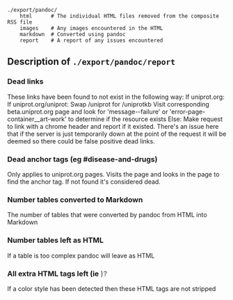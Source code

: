 ```
./export/pandoc/
	html      # The individual HTML files removed from the composite RSS file
	images    # Any images encountered in the HTML
	markdown  # Converted using pandoc
	report    # A report of any issues encountered
```

## Description of `./export/pandoc/report`

### Dead links

These links have been found to not exist in the following way:
If uniprot.org:
If uniprot.org/uniprot:
Swap /uniprot for /uniprotkb
Visit corresponding beta.uniprot.org page and look for 'message--failure' or 'error-page-container\_\_art-work' to determine if the resource exists
Else:
Make request to link with a chrome header and report if it existed. There's an issue here that if the server is just temporarily down at the point of the request it will be deemed so there could be false positive dead links.

### Dead anchor tags (eg #disease-and-drugs)

Only applies to uniprot.org pages. Visits the page and looks in the page to find the anchor tag. If not found it's considered dead.

### Number tables converted to Markdown

The number of tables that were converted by pandoc from HTML into Markdown

### Number tables left as HTML

If a table is too complex pandoc will leave as HTML

### All extra HTML tags left (ie <span style="color: grey;">)?

If a color style has been detected then these HTML tags are not stripped
